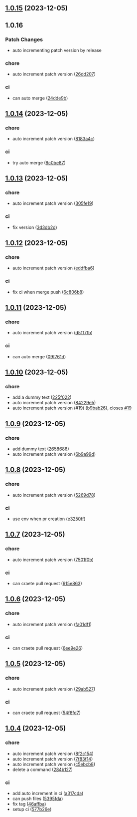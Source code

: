 ## [1.0.15](https://github.com/kkkaoru/gitflow-changesets/compare/v1.0.14...v1.0.15) (2023-12-05)

## 1.0.16

### Patch Changes

- auto incrementing patch version by release

### chore

- auto increment patch version ([26dd207](https://github.com/kkkaoru/gitflow-changesets/commit/26dd207c2a44f65386459867756d676fd2b114bb))

### ci

- can auto merge ([24dde9b](https://github.com/kkkaoru/gitflow-changesets/commit/24dde9b94dc59e8083012ad5fc8fabbed7864078))

## [1.0.14](https://github.com/kkkaoru/gitflow-changesets/compare/v1.0.13...v1.0.14) (2023-12-05)

### chore

- auto increment patch version ([8183a4c](https://github.com/kkkaoru/gitflow-changesets/commit/8183a4c393dd20c05bf8bb7bd910f579b9bd993b))

### ci

- try auto merge ([8c0be87](https://github.com/kkkaoru/gitflow-changesets/commit/8c0be8783f5da56c907e987ddf30370c85723410))

## [1.0.13](https://github.com/kkkaoru/gitflow-changesets/compare/v1.0.12...v1.0.13) (2023-12-05)

### chore

- auto increment patch version ([305fe19](https://github.com/kkkaoru/gitflow-changesets/commit/305fe19fe883bf07813036a1ee960e3f9a50cdae))

### ci

- fix version ([3d3db2d](https://github.com/kkkaoru/gitflow-changesets/commit/3d3db2dac0e80d8a0bb1c1f8087ee2588454897d))

## [1.0.12](https://github.com/kkkaoru/gitflow-changesets/compare/v1.0.11...v1.0.12) (2023-12-05)

### chore

- auto increment patch version ([eddfba6](https://github.com/kkkaoru/gitflow-changesets/commit/eddfba6e1913a6a6053cdf5c61543def9a5ec51a))

### ci

- fix ci when merge push ([6c806b8](https://github.com/kkkaoru/gitflow-changesets/commit/6c806b85b94a9be21064d1c85c9f9924ed037332))

## [1.0.11](https://github.com/kkkaoru/gitflow-changesets/compare/v1.0.10...v1.0.11) (2023-12-05)

### chore

- auto increment patch version ([d5117fb](https://github.com/kkkaoru/gitflow-changesets/commit/d5117fb0280ed7b15e35c99cabef70da6505da80))

### ci

- can auto merge ([09f761d](https://github.com/kkkaoru/gitflow-changesets/commit/09f761d5c34eb7cec211adee2ce7d9140183c790))

## [1.0.10](https://github.com/kkkaoru/gitflow-changesets/compare/v1.0.9...v1.0.10) (2023-12-05)

### chore

- add a dummy text ([225f022](https://github.com/kkkaoru/gitflow-changesets/commit/225f022026222b62da61539b2e3fc1ac9076b827))
- auto increment patch version ([84229e5](https://github.com/kkkaoru/gitflow-changesets/commit/84229e532d0acfbf3994773f87ccef684bdc43d5))
- auto increment patch version (#19) ([b9bab26](https://github.com/kkkaoru/gitflow-changesets/commit/b9bab26a92bb64b313c812613fdc1c725e5ca603)), closes [#19](https://github.com/kkkaoru/gitflow-changesets/issues/19)

## [1.0.9](https://github.com/kkkaoru/gitflow-changesets/compare/v1.0.8...v1.0.9) (2023-12-05)

### chore

- add dummy text ([2658686](https://github.com/kkkaoru/gitflow-changesets/commit/26586868889d0277fc5e80c538c57477c260e2c1))
- auto increment patch version ([6b9a99d](https://github.com/kkkaoru/gitflow-changesets/commit/6b9a99d8d73eaf21009eb31f298940450ef978b1))

## [1.0.8](https://github.com/kkkaoru/gitflow-changesets/compare/v1.0.7...v1.0.8) (2023-12-05)

### chore

- auto increment patch version ([5269d78](https://github.com/kkkaoru/gitflow-changesets/commit/5269d78e1ee4d9babb4c7a8c61f3fe02c3559f40))

### ci

- use env when pr creation ([e3250ff](https://github.com/kkkaoru/gitflow-changesets/commit/e3250ff1a7e1c9f751473a115f8e29c89a115fcf))

## [1.0.7](https://github.com/kkkaoru/gitflow-changesets/compare/v1.0.6...v1.0.7) (2023-12-05)

### chore

- auto increment patch version ([7501f0b](https://github.com/kkkaoru/gitflow-changesets/commit/7501f0b2d3b2c65b7a34bf9f461e0624f3706fe8))

### ci

- can craete pull request ([915e863](https://github.com/kkkaoru/gitflow-changesets/commit/915e8636f81fb09500c282bb2a27187fe833e231))

## [1.0.6](https://github.com/kkkaoru/gitflow-changesets/compare/v1.0.5...v1.0.6) (2023-12-05)

### chore

- auto increment patch version ([fa01df1](https://github.com/kkkaoru/gitflow-changesets/commit/fa01df163d8a5897eac24f756cbded5cb57ded10))

### ci

- can craete pull request ([6ee9e26](https://github.com/kkkaoru/gitflow-changesets/commit/6ee9e26e274c4cae04a67e234a5cb4d90674ead3))

## [1.0.5](https://github.com/kkkaoru/gitflow-changesets/compare/v1.0.4...v1.0.5) (2023-12-05)

### chore

- auto increment patch version ([29ab527](https://github.com/kkkaoru/gitflow-changesets/commit/29ab5279c619ff3ddefe68668d6229a38e17eb77))

### ci

- can craete pull request ([54f8fd7](https://github.com/kkkaoru/gitflow-changesets/commit/54f8fd7ba321e0aa53b031cbe8b2b58506efd9a6))

## [1.0.4](https://github.com/kkkaoru/gitflow-changesets/compare/v1.0.3...v1.0.4) (2023-12-05)

### chore

- auto increment patch version ([8f2c154](https://github.com/kkkaoru/gitflow-changesets/commit/8f2c1541d251f33530d67ab4cab4c12dc839f0b5))
- auto increment patch version ([7f83f14](https://github.com/kkkaoru/gitflow-changesets/commit/7f83f14134cccdd3c1fd6fce0b55c50e383e22f9))
- auto increment patch version ([c5ebcb8](https://github.com/kkkaoru/gitflow-changesets/commit/c5ebcb8f9df024c4799909ef32b8ee4f2c7c2b03))
- delete a command ([284b127](https://github.com/kkkaoru/gitflow-changesets/commit/284b1274321f83c61898f3b74d06f8bcdf018ab6))

### ci

- add auto increment in ci ([a317cda](https://github.com/kkkaoru/gitflow-changesets/commit/a317cdaca92a7ec2a8641ab2245ce14816a31fb6))
- can push files ([5395fda](https://github.com/kkkaoru/gitflow-changesets/commit/5395fda44b4fd4ece4d80d47dd92870a9011b840))
- fix tag ([46affba](https://github.com/kkkaoru/gitflow-changesets/commit/46affba11dd8ff929d029def7e69670f9752bd8b))
- setup ci ([577b26e](https://github.com/kkkaoru/gitflow-changesets/commit/577b26e312405153360722ae519b81cb2ae94cee))
